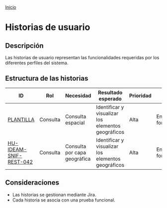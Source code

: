 [Inicio](/README.md)

# Historias de usuario

## Descripción

Las historias de usuario representan las funcionalidades requeridas por los diferentes perfiles del sistema.

## Estructura de las historias

| ID                                                               | Rol      | Necesidad         | Resultado esperado                                 | Prioridad | Estado         |
| ---------------------------------------------------------------- | -------- | ----------------- | -------------------------------------------------- | --------- | -------------- |
| [PLANTILLA](/content/historias_usuario/1_PLANTILLA/PLANTILLA.md) | Consulta | Consulta espacial | Identificar y visualizar los elementos geográficos | Alta      | En formulación |
| [HU-IDEAM-SNIF-REST-042](/content/historias_usuario/HU-IDEAM-SNIF-REST-042.md) | Consulta | Consulta por capa geográfica | Identificar y visualizar los elementos geográficos | Alta      | En formulación |

## Consideraciones

- Las historias se gestionan mediante Jira.
- Cada historia se asocia con una prueba funcional.
